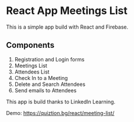 # React App Meetings List

This is a simple app build with React and Firebase.

## Components 

1. Registration and Login forms
2. Meetings List
3. Attendees List
4. Check In to a Meeting
5. Delete and Search Attendees
6. Send emails to Attendees

This app is build thanks to LinkedIn Learning.

Demo: https://quiztion.bg/react/meeting-list/
